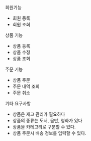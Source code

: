 회원기능
- 회원 등록
- 회원 조회

상품 기능
- 상품 등록
- 상품 수정
- 상품 조회

주문 기능
- 상품 주문
- 주문 내역 조회
- 주문 취소

기타 요구사항
- 상품은 재고 관리가 필요하다
- 상품의 종류는 도서, 음반, 영화가 있다
- 상품을 카테고리로 구분할 수 있다.
- 상품 주문시 배송 정보를 입력할 수 있다.

